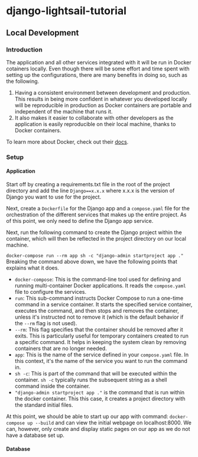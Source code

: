 # django-lightsail-tutorial

## Local Development
### Introduction
The application and all other services integrated with it will be run in Docker cotainers locally. Even though there will be some effort and time spent with setting up the configurations, there are many benefits in doing so, such as the following.

1. Having a consistent environment between development and production. This results in being more confident in whatever you developed locally will be reproducible in production as Docker containers are portable and independent of the machine that runs it.
2. It also makes it easier to collaborate with other developers as the application is easily reproducible on their local machine, thanks to Docker containers.

To learn more about Docker, check out their [docs](https://docs.docker.com/get-started/overview/).

### Setup
#### Application
Start off by creating a requirements.txt file in the root of the project directory and add the line `Django==x.x.x` where x.x.x is the version of Django you want to use for the project.

Next, create a `Dockerfile` for the Django app and a `compose.yaml` file for the orchestration of the different services that makes up the entire project. As of this point, we only need to define the Django app service.

Next, run the following command to create the Django project within the container, which will then be reflected in the project directory on our local machine.

`docker-compose run --rm app sh -c "django-admin startproject app ."`
Breaking the command above down, we have the following points that explains what it does. 
- `docker-compose`: This is the command-line tool used for defining and running multi-container Docker applications. It reads the `compose.yaml` file to configure the services.
- `run`: This sub-command instructs Docker Compose to run a one-time command in a service container. It starts the specified service container, executes the command, and then stops and removes the container, unless it's instructed not to remove it (which is the default behavior if the `--rm` flag is not used).
- `--rm`: This flag specifies that the container should be removed after it exits. This is particularly useful for temporary containers created to run a specific command. It helps in keeping the system clean by removing containers that are no longer needed.
- `app`: This is the name of the service defined in your `compose.yaml` file. In this context, it's the name of the service you want to run the command in.
- `sh -c`: This is part of the command that will be executed within the container. `sh -c` typically runs the subsequent string as a shell command inside the container.
- `"django-admin startproject app ."` is the command that is run within the docker container. This this case, it creates a project directory with the standard initial files.

At this point, we should be able to start up our app with command:
`docker-compose up --build` and can view the initial webpage on localhost:8000. We can, however, only create and display static pages on our app as we do not have a database set up.

#### Database
